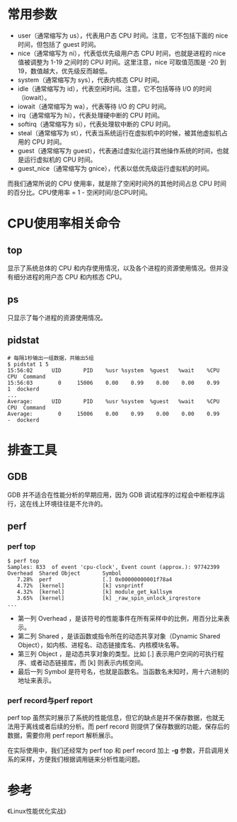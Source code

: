 # 常用参数
- user（通常缩写为 us），代表用户态 CPU 时间。注意，它不包括下面的 nice 时间，但包括了 guest 时间。
- nice（通常缩写为 ni），代表低优先级用户态 CPU 时间，也就是进程的 nice 值被调整为 1-19 之间时的 CPU 时间。这里注意，nice 可取值范围是 -20 到 19，数值越大，优先级反而越低。
- system（通常缩写为 sys），代表内核态 CPU 时间。
- idle（通常缩写为 id），代表空闲时间。注意，它不包括等待 I/O 的时间（iowait）。
- iowait（通常缩写为 wa），代表等待 I/O 的 CPU 时间。
- irq（通常缩写为 hi），代表处理硬中断的 CPU 时间。
- softirq（通常缩写为 si），代表处理软中断的 CPU 时间。
- steal（通常缩写为 st），代表当系统运行在虚拟机中的时候，被其他虚拟机占用的 CPU 时间。
- guest（通常缩写为 guest），代表通过虚拟化运行其他操作系统的时间，也就是运行虚拟机的 CPU 时间。
- guest_nice（通常缩写为 gnice），代表以低优先级运行虚拟机的时间。

而我们通常所说的 CPU 使用率，就是除了空闲时间外的其他时间占总 CPU 时间的百分比。CPU使用率 = 1 - 空闲时间/总CPU时间。

# CPU使用率相关命令
## top
显示了系统总体的 CPU 和内存使用情况，以及各个进程的资源使用情况。但并没有细分进程的用户态 CPU 和内核态 CPU。
## ps
只显示了每个进程的资源使用情况。
## pidstat
```
# 每隔1秒输出一组数据，共输出5组
$ pidstat 1 5
15:56:02      UID       PID    %usr %system  %guest   %wait    %CPU   CPU  Command
15:56:03        0     15006    0.00    0.99    0.00    0.00    0.99     1  dockerd
...
Average:      UID       PID    %usr %system  %guest   %wait    %CPU   CPU  Command
Average:        0     15006    0.00    0.99    0.00    0.00    0.99     -  dockerd
```

# 排查工具
## GDB
GDB 并不适合在性能分析的早期应用，因为 GDB 调试程序的过程会中断程序运行，这在线上环境往往是不允许的。

## perf
### perf top
```
$ perf top
Samples: 833  of event 'cpu-clock', Event count (approx.): 97742399
Overhead  Shared Object       Symbol
   7.28%  perf                [.] 0x00000000001f78a4
   4.72%  [kernel]            [k] vsnprintf
   4.32%  [kernel]            [k] module_get_kallsym
   3.65%  [kernel]            [k] _raw_spin_unlock_irqrestore
...
```
- 第一列 Overhead ，是该符号的性能事件在所有采样中的比例，用百分比来表示。
- 第二列 Shared ，是该函数或指令所在的动态共享对象（Dynamic Shared Object），如内核、进程名、动态链接库名、内核模块名等。
- 第三列 Object ，是动态共享对象的类型。比如 [.] 表示用户空间的可执行程序、或者动态链接库，而 [k] 则表示内核空间。
- 最后一列 Symbol 是符号名，也就是函数名。当函数名未知时，用十六进制的地址来表示。

### perf record与perf report
perf top 虽然实时展示了系统的性能信息，但它的缺点是并不保存数据，也就无法用于离线或者后续的分析。而 perf record 则提供了保存数据的功能，保存后的数据，需要你用 perf report 解析展示。

在实际使用中，我们还经常为 perf top 和 perf record 加上 **-g** 参数，开启调用关系的采样，方便我们根据调用链来分析性能问题。

# 参考
《Linux性能优化实战》